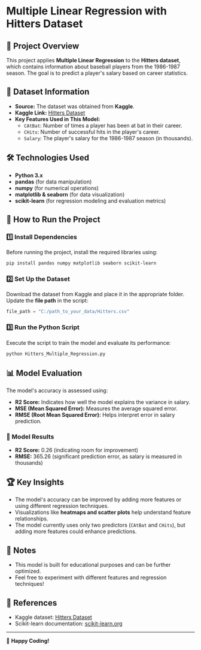 # Multiple Linear Regression with Hitters Dataset

## 📌 Project Overview
This project applies **Multiple Linear Regression** to the **Hitters dataset**, which contains information about baseball players from the 1986-1987 season. The goal is to predict a player's salary based on career statistics.

## 📂 Dataset Information
- **Source:** The dataset was obtained from **Kaggle**.
- **Kaggle Link:** [Hitters Dataset](https://www.kaggle.com/code/ahmetcankaraolan/salary-predict-with-hitters-data-set/input)
- **Key Features Used in This Model:**
  - `CAtBat`: Number of times a player has been at bat in their career.
  - `CHits`: Number of successful hits in the player's career.
  - `Salary`: The player's salary for the 1986-1987 season (in thousands).

## 🛠️ Technologies Used
- **Python 3.x**
- **pandas** (for data manipulation)
- **numpy** (for numerical operations)
- **matplotlib & seaborn** (for data visualization)
- **scikit-learn** (for regression modeling and evaluation metrics)

## 🚀 How to Run the Project
### 1️⃣ Install Dependencies
Before running the project, install the required libraries using:
```sh
pip install pandas numpy matplotlib seaborn scikit-learn
```

### 2️⃣ Set Up the Dataset
Download the dataset from Kaggle and place it in the appropriate folder. Update the **file path** in the script:
```python
file_path = "C:/path_to_your_data/Hitters.csv"
```

### 3️⃣ Run the Python Script
Execute the script to train the model and evaluate its performance:
```sh
python Hitters_Multiple_Regression.py
```

## 📊 Model Evaluation
The model's accuracy is assessed using:
- **R2 Score:** Indicates how well the model explains the variance in salary.
- **MSE (Mean Squared Error):** Measures the average squared error.
- **RMSE (Root Mean Squared Error):** Helps interpret error in salary prediction.

### 🔎 Model Results
- **R2 Score:** 0.26 (indicating room for improvement)
- **RMSE:** 365.26 (significant prediction error, as salary is measured in thousands)

## 🏆 Key Insights
- The model's accuracy can be improved by adding more features or using different regression techniques.
- Visualizations like **heatmaps and scatter plots** help understand feature relationships.
- The model currently uses only two predictors (`CAtBat` and `CHits`), but adding more features could enhance predictions.

## 📝 Notes
- This model is built for educational purposes and can be further optimized.
- Feel free to experiment with different features and regression techniques!

## 🔗 References
- Kaggle dataset: [Hitters Dataset](https://www.kaggle.com/code/ahmetcankaraolan/salary-predict-with-hitters-data-set/input)
- Scikit-learn documentation: [scikit-learn.org](https://scikit-learn.org/)

---
🚀 **Happy Coding!**

